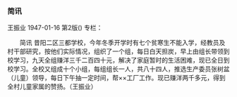 ### 简讯
王振业
1947-01-16
第2版()
专栏：

　　简讯
    昔阳二区三都学校，今年冬季开学时有七个贫寒生不能入学，经教员及村干部研究，按他们实际情况，组织了一个组，每日白天担炭，早上由组长带领到校学习，九天全组赚洋三千二百四十元，解决了家庭暂时的生活困难，现已全日到校学习。全校又组成十个小组，每组组长一人，共八十四人，推选生产委员张树盆（儿童）领导，每日下午抽一定时间，帮××工厂工作。现已赚洋两千多元，得到全村儿童家属的赞扬。（王振业）
